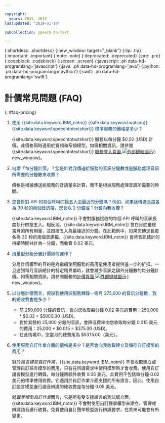 ```yaml
---

copyright:
  years: 2015, 2019
lastupdated: "2019-03-10"

subcollection: speech-to-text

---
```


{:shortdesc: .shortdesc}
{:new_window: target="_blank"}
{:tip: .tip}
{:important: .important}
{:note: .note}
{:deprecated: .deprecated}
{:pre: .pre}
{:codeblock: .codeblock}
{:screen: .screen}
{:javascript: .ph data-hd-programlang='javascript'}
{:java: .ph data-hd-programlang='java'}
{:python: .ph data-hd-programlang='python'}
{:swift: .ph data-hd-programlang='swift'}

# 計價常見問題 (FAQ)
{: #faq-pricing}

1.  <span style="color:#003F69">使用 {{site.data.keyword.IBM_notm}} {{site.data.keyword.watson}} {{site.data.keyword.speechtotextshort}} 標準服務的價格是多少？</span>

    {{site.data.keyword.speechtotextshort}} 服務以每分鐘 $0.02 (USD) 計價。此價格同時適用於寬頻和窄頻模型。如需相關資訊，請參閱 {{site.data.keyword.speechtotextshort}} [服務登入頁面 ![外部鏈結圖示](../../icons/launch-glyph.svg "外部鏈結圖示")](https://www.ibm.com/watson/developercloud/speech-to-text.html#pricing-block){: new_window}。

1.  <span style="color:#003F69">何謂「每分鐘計價」？您是針對我傳送給服務的音訊分鐘數或是服務處理音訊所需要的分鐘數來收費？</span>

    價格是根據傳送給服務的音訊量來計算，而不是根據服務處理音訊所需要的時間。

1.  <span style="color:#003F69">您會針對 API 的每個呼叫四捨五入至最近的分鐘嗎？例如，如果我傳送長度各為 30 秒的兩個音訊檔，您會以 2 分鐘或 1 分鐘向我收費？</span>

    {{site.data.keyword.IBM_notm}} 不會對服務接收的每個 API 呼叫的音訊長度執行四捨五入。相反地，{{site.data.keyword.IBM_notm}} 會在月底彙總當月的所有用量，並四捨五入為最接近的分鐘。在此範例中，如果您傳送長度各為 30 秒的兩個音訊檔，{{site.data.keyword.IBM_notm}} 會將音訊總計的持續時間共計為一分鐘，而收費 0.02 美元。

1.  <span id="graduated" style="color:#003F69">用量型分級分層計價如何運作？</span>

    分層計價模型的目的是為繼續使用服務的高用量使用者提供進一步的折扣。一旦達到每月音訊總計的特定臨界值時，就會減少音訊之額外分鐘數的每分鐘計價。如需相關資訊，請參閱服務的[計價頁面 ![外部鏈結圖示](../../icons/launch-glyph.svg "外部鏈結圖示")](https://{DomainName}/catalog/services/speech-to-text){: new_window}。

1.  <span style="color:#003F69">以分層計價而言，假設我使用該服務轉錄一個月 275,000 的音訊分鐘數，我的總收費會是多少？</span>

    -   前 250,000 分鐘的音訊，會向您收取每分鐘 0.02 美元的費用：250,000 * $0.02 = $5000.00 (USD)。
    -   對於其餘的 25,000 分鐘的音訊，會降低費率向您收取每分鐘 0.015 美元的費用：25,000 * $0.015 = $375.00 (USD)。
    -   在此情境中，您當月的總費用為 $5375.00（美元）。

1.  <span style="color:#003F69">使用服務自訂作業介面的價格是多少？是否會向我收取建立及儲存自訂模型的費用？</span>

    對於*語言模型自訂作業*，{{site.data.keyword.IBM_notm}} 不會收取建立或管理自訂語言模型的費用，只有在辨識要求中使用模型時才會收費。使用自訂語言模型進行轉錄，每分鐘將額外收費 0.03 美元。此費用不包括每分鐘 0.02 美元的標準使用收費。它適用於自訂作業介面支援的所有語言。因此，使用自訂語言模型進行語音辨識的總收費是每分鐘 0.05 美元。

    就*聲學模型自訂作業*而言，它是所有受支援語言的測試版介面，{{site.data.keyword.IBM_notm}} 不會對使用自訂聲學模型來建立、管理或辨識語音進行收費。免費使用自訂聲學模型進行辨識要求，在將來可能會有所變更。
